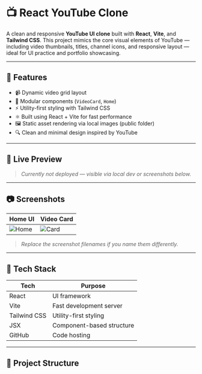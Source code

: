 # 📺 React YouTube Clone

A clean and responsive **YouTube UI clone** built with **React**, **Vite**, and **Tailwind CSS**. This project mimics the core visual elements of YouTube — including video thumbnails, titles, channel icons, and responsive layout — ideal for UI practice and portfolio showcasing.

---

## 🌟 Features

- 📹 Dynamic video grid layout
- 🧩 Modular components (`VideoCard`, `Home`)
- ⚡ Utility-first styling with Tailwind CSS
- ⚛️ Built using React + Vite for fast performance
- 🖼️ Static asset rendering via local images (public folder)
- 🔍 Clean and minimal design inspired by YouTube

---

## 🚀 Live Preview

> _Currently not deployed — visible via local dev or screenshots below._

---

## 📷 Screenshots

| Home UI | Video Card |
|---------|-------------|
| ![Home](https://raw.githubusercontent.com/Niranjan531-droid/React-youtube/main/public/Screenshot.png) | ![Card](https://raw.githubusercontent.com/Niranjan531-droid/React-youtube/main/public/Screenshot.png) |

> _Replace the screenshot filenames if you name them differently._

---

## 🧩 Tech Stack

| Tech         | Purpose                          |
|--------------|----------------------------------|
| React        | UI framework                     |
| Vite         | Fast development server          |
| Tailwind CSS | Utility-first styling            |
| JSX          | Component-based structure        |
| GitHub       | Code hosting                     |

---

## 📁 Project Structure

